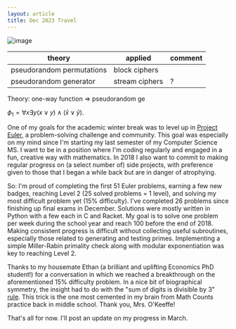 ```yaml
---
layout: article
title: Dec 2023 Travel
---
```


![image](https://hackmd-prod-images.s3-ap-northeast-1.amazonaws.com/uploads/upload_16427bfb6777a237282180c210afcfa2.png?AWSAccessKeyId=AKIA3XSAAW6AWSKNINWO&Expires=1702955868&Signature=fG%2BMpGDB1HNtpXX1NYxXLTkGUiA%3D)

| theory | applied | comment |
| -------- | -------- | -------- |
| pseudorandom permutations     | block ciphers     |       |
| pseudorandom generator     | stream ciphers     |   ?    |

Theory: one-way function => pseudorandom ge

$\phi_1=\forall x\exists y (x\vee y)\land(\bar{x}\lor\bar{y})$.

One of my goals for the academic winter break was to level up in [Project Euler](www.projecteuler.net), a problem-solving challenge and community. This goal was especially on my mind since I'm starting my last semester of my Computer Science MS. I want to be in a position where I'm coding regularly and engaged in a fun, creative way with mathematics. In 2018 I also want to commit to making regular progress on (a select number of) side projects, with preference given to those that I began a while back but are in danger of atrophying.

So: I'm proud of completing the first 51 Euler problems, earning a few new badges, reaching Level 2 (25 solved problems = 1 level), and solving my most difficult problem yet (15% difficulty). I've completed 26 problems since finishing up final exams in December. Solutions were mostly written in Python with a few each in C and Racket. My goal is to solve one problem per week during the school year and reach 100 before the end of 2018. Making consistent progress is difficult without collecting useful subroutines, especially those related to generating and testing primes. Implementing a simple Miller-Rabin primality check along with modular exponentiation was key to reaching Level 2. 

Thanks to my housemate Ethan (a brilliant and uplifting Economics PhD student!) for a conversation in which we reached a breakthrough on the aforementioned 15% difficulty problem. In a nice bit of biographical symmetry, the insight had to do with the "sum of digits is divisible by 3" [rule](https://en.wikipedia.org/wiki/Divisibility_rule). This trick is the one most cemented in my brain from Math Counts practice back in middle school. Thank you, Mrs. O'Keeffe!

That's all for now. I'll post an update on my progress in March.

